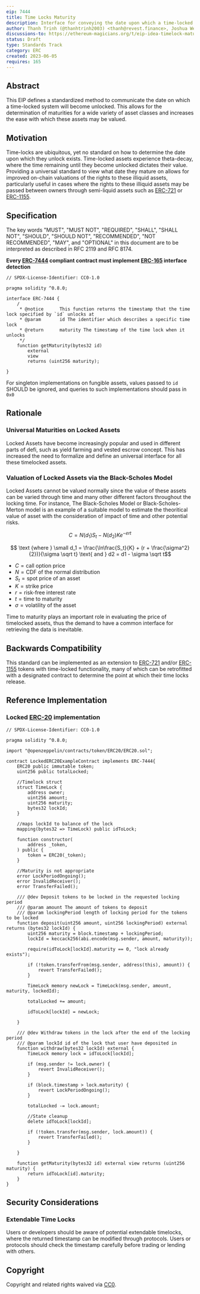 ```yaml
---
eip: 7444
title: Time Locks Maturity
description: Interface for conveying the date upon which a time-locked system becomes unlocked
author: Thanh Trinh (@thanhtrinh2003) <thanh@revest.finance>, Joshua Weintraub (@jhweintraub) <josh@revest.finance>, Rob Montgomery (@RobAnon) <rob@revest.finance>
discussions-to: https://ethereum-magicians.org/t/eip-idea-timelock-maturity/15321
status: Draft
type: Standards Track
category: ERC
created: 2023-06-05
requires: 165
---
```


## Abstract

This EIP defines a standardized method to communicate the date on which a time-locked system will become unlocked. This allows for the determination of maturities for a wide variety of asset classes and increases the ease with which these assets may be valued.

## Motivation

Time-locks are ubiquitous, yet no standard on how to determine the date upon which they unlock exists. Time-locked assets experience theta-decay, where the time remaining until they become unlocked dictates their value. Providing a universal standard to view what date they mature on allows for improved on-chain valuations of the rights to these illiquid assets, particularly useful in cases where the rights to these illiquid assets may be passed between owners through semi-liquid assets such as [ERC-721](./eip-721.md) or [ERC-1155](./eip-1155.md).  

## Specification

The key words "MUST", "MUST NOT", "REQUIRED", "SHALL", "SHALL NOT", "SHOULD", "SHOULD NOT", "RECOMMENDED", "NOT RECOMMENDED", "MAY", and "OPTIONAL" in this document are to be interpreted as described in RFC 2119 and RFC 8174.

**Every [ERC-7444](./eip-7444.md) compliant contract must implement [ERC-165](./eip-165.md) interface detection**

```solidity
// SPDX-License-Identifier: CC0-1.0

pragma solidity ^0.8.0;

interface ERC-7444 {
    /
     * @notice      This function returns the timestamp that the time lock specified by `id` unlocks at
     * @param       id The identifier which describes a specific time lock
     * @return      maturity The timestamp of the time lock when it unlocks
     */
    function getMaturity(bytes32 id)
        external
        view
        returns (uint256 maturity);

}
```

For singleton implementations on fungible assets, values passed to `id` SHOULD be ignored, and queries to such implementations should pass in `0x0` 

## Rationale

### Universal Maturities on Locked Assets

Locked Assets have become increasingly popular and used in different parts of defi, such as yield farming and vested escrow concept. This has increased the need to formalize and define an universal interface for all these timelocked assets.

### Valuation of Locked Assets via the Black-Scholes Model

 Locked Assets cannot be valued normally since the value of these assets can be varied through time and many other different factors throughout the locking time. For instance, The Black-Scholes Model or Black-Scholes-Merton model is an example of a suitable model to estimate the theoritical value of asset with the consideration of impact of time and other potential risks. 

$$ C = N(d_1)S_t - N(d_2)Ke^{-ert} $$

$$ \text {where } \small d_1 = \frac{\ln\frac{S_t}{K} + (r + \frac{\sigma^2}{2})}{\sigma \sqrt t} \text{ and } d2 = d1 - \sigma \sqrt t$$

- $C=\text{call option price}$
- $N=\text{CDF of the normal distribution}$
- $S_t=\text{spot price of an asset}$
- $K=\text{strike price}$
- $r=\text{risk-free interest rate}$
- $t=\text{time to maturity}$
- $\sigma=\text{volatility of the asset}$

Time to maturity plays an important role in evaluating the price of timelocked assets, thus the demand to have a common interface for retrieving the data is inevitable. 

## Backwards Compatibility

This standard can be implemented as an extension to [ERC-721](./eip-721.md) and/or [ERC-1155](./eip-1155.md) tokens with time-locked functionality, many of which can be retrofitted with a designated contract to determine the point at which their time locks release. 

## Reference Implementation

### Locked [ERC-20](./eip-20.md) implementation

```solidity
// SPDX-License-Identifier: CC0-1.0

pragma solidity ^0.8.0;

import "@openzeppelin/contracts/token/ERC20/ERC20.sol";

contract LockedERC20ExampleContract implements ERC-7444{
    ERC20 public immutable token;
    uint256 public totalLocked;

    //Timelock struct
    struct TimeLock {
        address owner;
        uint256 amount;
        uint256 maturity;
        bytes32 lockId;
    }

    //maps lockId to balance of the lock
    mapping(bytes32 => TimeLock) public idToLock;    

    function constructor(
        address _token,
    ) public {
        token = ERC20(_token);
    }

    //Maturity is not appropriate
    error LockPeriodOngoing();
    error InvalidReceiver();
    error TransferFailed();

    /// @dev Deposit tokens to be locked in the requested locking period
    /// @param amount The amount of tokens to deposit
    /// @param lockingPeriod length of locking period for the tokens to be locked
    function deposit(uint256 amount, uint256 lockingPeriod) external returns (bytes32 lockId) {
        uint256 maturity = block.timestamp + lockingPeriod;
        lockId = keccack256(abi.encode(msg.sender, amount, maturity));

        require(idToLock[lockId].maturity == 0, "lock already exists");

        if (!token.transferFrom(msg.sender, address(this), amount)) {
            revert TransferFailed();
        }

        TimeLock memory newLock = TimeLock(msg.sender, amount, maturity, lockedId);

        totalLocked += amount;

        idToLock[lockId] = newLock;
        
    }

    /// @dev Withdraw tokens in the lock after the end of the locking period
    /// @param lockId id of the lock that user have deposited in
    function withdraw(bytes32 lockId) external {
        TimeLock memory lock = idToLock[lockId];

        if (msg.sender != lock.owner) {
            revert InvalidReceiver();
        }

        if (block.timestamp > lock.maturity) {
            revert LockPeriodOngoing();
        }

        totalLocked -= lock.amount;

        //State cleanup
        delete idToLock[lockId];

        if (!token.transfer(msg.sender, lock.amount)) {
            revert TransferFailed();
        }

    }

    function getMaturity(bytes32 id) external view returns (uint256 maturity) {
        return idToLock[id].maturity;
    }
}

```

## Security Considerations

### Extendable Time Locks

Users or developers should be aware of potential extendable timelocks, where the returned timestamp can be modified through protocols. Users or protocols should check the timestamp carefully before trading or lending with others.

## Copyright

Copyright and related rights waived via [CC0](../LICENSE.md).
